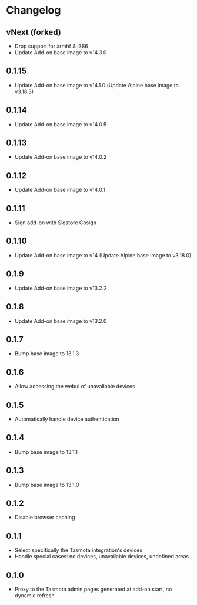 # Changelog

## vNext (forked)

- Drop support for armhf & i386
- Update Add-on base image to v14.3.0

## 0.1.15

- Update Add-on base image to v14.1.0 (Update Alpine base image to v3.18.3)

## 0.1.14

- Update Add-on base image to v14.0.5

## 0.1.13

- Update Add-on base image to v14.0.2

## 0.1.12

- Update Add-on base image to v14.0.1

## 0.1.11

- Sign add-on with Sigstore Cosign

## 0.1.10

- Update Add-on base image to v14 (Update Alpine base image to v3.18.0)

## 0.1.9

- Update Add-on base image to v13.2.2

## 0.1.8

- Update Add-on base image to v13.2.0

## 0.1.7

- Bump base image to 13.1.3

## 0.1.6

- Allow accessing the webui of unavailable devices

## 0.1.5

- Automatically handle device authentication

## 0.1.4

- Bump base image to 13.1.1

## 0.1.3

- Bump base image to 13.1.0

## 0.1.2

- Disable browser caching

## 0.1.1

- Select specifically the Tasmota integration's devices
- Handle special cases: no devices, unavailable devices, undefined areas

## 0.1.0

- Proxy to the Tasmota admin pages generated at add-on start, no dynamic refresh
